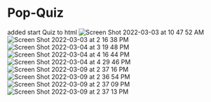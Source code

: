 # Pop-Quiz
added start Quiz to html 
![Screen Shot 2022-03-03 at 10 47 52 AM](https://user-images.githubusercontent.com/98237579/156600234-cd44ecc7-e2bb-4e09-a148-103a446500f4.png)
![Screen Shot 2022-03-03 at 2 16 38 PM](https://user-images.githubusercontent.com/98237579/156636451-42da0cd5-9ac6-45ac-a95b-45f1fa33c6d0.png)
![Screen Shot 2022-03-04 at 3 19 48 PM](https://user-images.githubusercontent.com/98237579/156835914-2bd43eb3-771a-4aa0-bcda-3dd9e0c1e998.png)
![Screen Shot 2022-03-04 at 4 16 44 PM](https://user-images.githubusercontent.com/98237579/156842760-84d86f8b-fe6a-4144-b5e0-4c4afc0edbcb.png)
![Screen Shot 2022-03-04 at 4 29 46 PM](https://user-images.githubusercontent.com/98237579/156844190-6a780350-662d-40c0-a271-5e0ac32999ab.png)
![Screen Shot 2022-03-09 at 2 37 16 PM](https://user-images.githubusercontent.com/98237579/157519381-6c8c9719-50fd-4d2e-adef-6b8baa66c994.png)![Screen Shot 2022-03-09 at 2 36 54 PM](https://user-images.githubusercontent.com/98237579/157519395-d2c1d58e-1b38-42d8-b1c9-1ac80ec037b6.png)
![Screen Shot 2022-03-09 at 2 37 09 PM](https://user-images.githubusercontent.com/98237579/157519414-92438cd0-f59a-4ffb-89a1-8ee8d0b50673.png)
![Screen Shot 2022-03-09 at 2 37 13 PM](https://user-images.githubusercontent.com/98237579/157519424-528c80f0-3366-4343-9c42-8caf1a3e7e13.png)

